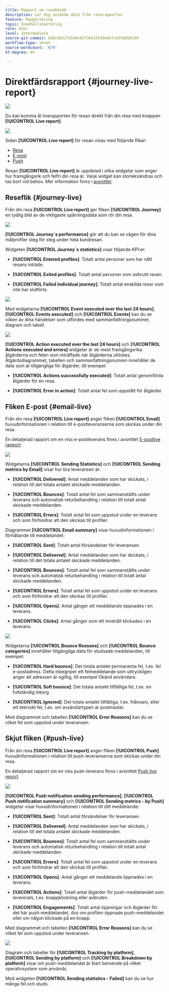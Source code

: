 ```yaml
---
title: Rapport om resebesök
description: Lär dig använda data från reserapporten
feature: Rapportering
topic: Innehållshantering
role: User
level: Intermediate
source-git-commit: b58c5b527e594c03f3b415549e6b7cd15b050139
workflow-type: tm+mt
source-wordcount: '679'
ht-degree: 0%

---
```


# Direktfärdsrapport {#journey-live-report}

![](../assets/do-not-localize/badge.png)

Du kan komma åt liverapporten för resan direkt från din resa med knappen **[!UICONTROL Live report]**.

![](../assets/report_1.png)

Sidan **[!UICONTROL Live report]** för resan visas med följande flikar:

* [Resa](#journey-live)
* [E-post](#email-live)
* [Push](#push-live)

Resan **[!UICONTROL Live report]** är uppdelad i olika widgetar som anger hur framgångsrik och felfri din resa är. Varje widget kan storleksändras och tas bort vid behov. Mer information finns i [avsnittet](live-report.md#modify-dashboard).

## Reseflik {#journey-live}

Från din resa **[!UICONTROL Live report]** ger fliken **[!UICONTROL Journey]** en tydlig bild av de viktigaste spårningsdata som rör din resa.

![](../assets/report_journey_2.png)

**[!UICONTROL Journey`s performance]** gör att du kan se vägen för dina målprofiler steg för steg under hela kundresan.

Widgeten **[!UICONTROL Journey`s statistics]** visar följande KPI:er:

* **[!UICONTROL Entered profiles]**: Totalt antal personer som har nått resans inträde.

* **[!UICONTROL Exited profiles]**: Totalt antal personer som avbrutit resan.

* **[!UICONTROL Failed individual journey]**: Totalt antal enskilda resor som inte har slutförts.

![](../assets/report_journey_3.png)

Med widgetarna **[!UICONTROL Event executed over the last 24 hours]**, **[!UICONTROL Events executed]** och **[!UICONTROL Events]** kan du se vilken av dina händelser som utfördes med sammanfattningsnummer, diagram och tabell.

![](../assets/report_journey_4.png)

**[!UICONTROL Action executed over the last 24 hours]** och  **[!UICONTROL Actions executed and errors]** widgetar är de mest framgångsrika åtgärderna och felen som inträffade när åtgärderna utlöstes. Åtgärdsdiagrammet, tabellen och sammanfattningsnumren innehåller de data som är tillgängliga för åtgärder, till exempel:

* **[!UICONTROL Actions successfully executed]**: Totalt antal genomförda åtgärder för en resa.

* **[!UICONTROL Error in action]**: Totalt antal fel som uppstått för åtgärder.

## Fliken E-post {#email-live}

Från din resa **[!UICONTROL Live report]** anger fliken **[!UICONTROL Email]** huvudinformationen i relation till e-postleveranserna som skickas under din resa.

En detaljerad rapport om en viss e-postleverans finns i avsnittet [E-postlive rapport](email-live-report.md).

![](../assets/report_email_1.png)

Widgetarna **[!UICONTROL Sending Statistics]** och **[!UICONTROL Sending metrics by Email]** visar hur bra leveransen är:

* **[!UICONTROL Delivered]**: Antal meddelanden som har skickats, i relation till det totala antalet skickade meddelanden.

* **[!UICONTROL Bounces]**: Totalt antal fel som sammanställts under leverans och automatisk returbehandling i relation till totalt antal skickade meddelanden.

* **[!UICONTROL Errors]**: Totalt antal fel som uppstod under en leverans och som förhindrar att den skickas till profiler.

<!--Hard and bounce - by Email-->

Diagrammet **[!UICONTROL Email summary]** visar huvudinformationen i förhållande till meddelandet:

* **[!UICONTROL Sent]**: Totalt antal försändelser för leveransen.

* **[!UICONTROL Delivered]**: Antal meddelanden som har skickats, i relation till det totala antalet skickade meddelanden.

* **[!UICONTROL Bounces]**: Totalt antal fel som sammanställts under leverans och automatisk returbehandling i relation till totalt antal skickade meddelanden.

* **[!UICONTROL Errors]**: Totalt antal fel som uppstod under en leverans och som förhindrar att den skickas till profiler.

* **[!UICONTROL Opens]**: Antal gånger ett meddelande öppnades i en leverans.

* **[!UICONTROL Clicks]**: Antal gånger som ett innehåll klickades i en leverans.

![](../assets/report_email_2.png)

Widgetarna **[!UICONTROL Bounce Reasons]** och **[!UICONTROL Bounce categories]** innehåller tillgängliga data för studsade meddelanden, till exempel:

* **[!UICONTROL Hard bounce]**: Det totala antalet permanenta fel, t.ex. fel e-postadress. Detta inbegriper ett felmeddelande som uttryckligen anger att adressen är ogiltig, till exempel Okänd användare.

* **[!UICONTROL Soft bounce]**: Det totala antalet tillfälliga fel, t.ex. en fullständig inkorg.

* **[!UICONTROL Ignored]**: Det totala antalet tillfälliga, t.ex. frånvaro, eller ett tekniskt fel, t.ex. om avsändartypen är postmaster.

Med diagrammet och tabellen **[!UICONTROL Error Reasons]** kan du se vilket fel som uppstod under leveransen.

## Skjut fliken {#push-live}

Från din resa **[!UICONTROL Live report]** anger fliken **[!UICONTROL Push]** huvudinformationen i relation till push-leveranserna som skickas under din resa.

En detaljerad rapport om en viss push-leverans finns i avsnittet [Push live report](push-live-report.md).

![](../assets/report_push_1.png)

**[!UICONTROL Push notification sending performance]**,  **[!UICONTROL Push notification summary]** och  **[!UICONTROL Sending metrics - by Push]** widgetar visar huvudinformationen i relation till ditt meddelande:

* **[!UICONTROL Sent]**: Totalt antal försändelser för leveransen.

* **[!UICONTROL Delivered]**: Antal meddelanden som har skickats, i relation till det totala antalet skickade meddelanden.

* **[!UICONTROL Bounces]**: Totalt antal fel som sammanställts under leverans och automatisk returbehandling i relation till totalt antal skickade meddelanden.

* **[!UICONTROL Errors]**: Totalt antal fel som uppstod under en leverans och som förhindrar att den skickas till profiler.

* **[!UICONTROL Opens]**: Antal gånger ett meddelande öppnades i en leverans.

* **[!UICONTROL Actions]**: Totalt antal åtgärder för push-meddelandet som levererats, t.ex. knappklickning eller avbruten.

* **[!UICONTROL Engagements]**: Totalt antal öppningar och åtgärder för det här push-meddelandet, dvs om profilen öppnade push-meddelandet eller om någon klickade på en knapp.

Med diagrammet och tabellen **[!UICONTROL Error Reasons]** kan du se vilket fel som uppstod under leveransen.

![](../assets/report_push_2.png)

Diagram och tabeller för **[!UICONTROL Tracking by platform]**, **[!UICONTROL Sending by platform]** och **[!UICONTROL Breakdown by platform]** visar om push-meddelandet är klart beroende på vilket operativsystem som används.

Med widgeten **[!UICONTROL Sending statistics - Failed]** kan du se hur många fel och studs.
